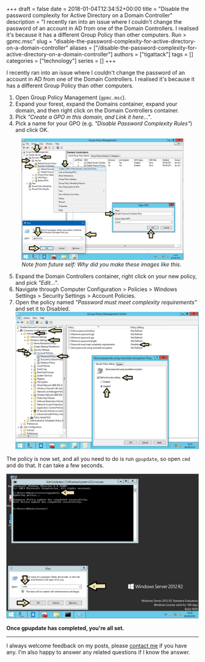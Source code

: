 +++
draft = false
date = 2018-01-04T12:34:52+00:00
title = "Disable the password complexity for Active Directory on a Domain Controller"
description = "I recently ran into an issue where I couldn't change the password of an account in AD from one of the Domain Controllers. I realised it's because it has a different Group Policy than other computers.  Run > gpmc.msc"
slug = "disable-the-password-complexity-for-active-directory-on-a-domain-controller"
aliases = ["/disable-the-password-complexity-for-active-directory-on-a-domain-controller"]
authors = ["tigattack"]
tags = []
categories = ["technology"]
series = []
+++

I recently ran into an issue where I couldn't change the password of an account in AD from one of the Domain Controllers. I realised it's because it has a different Group Policy than other computers.

1. Open Group Policy Management (`gpmc.msc`).
2. Expand your forest, expand the Domains container, expand your domain, and then right click on the Domain Controllers container.
3. Pick *"Create a GPO in this domain, and Link it here..."*.
4. Pick a name for your GPO (e.g. *"Disable Password Complexity Rules"*)
and click OK.
<figure>
  <img src="eb7b03634376a8181c3c4bb79984ae70.png"
    loading="lazy" alt="AD-DC-Password-Complexity-GPO-1" />
  <figcaption><em>Note from future self: Why did you make these images like this.</em></figcaption>
</figure>

5. Expand the Domain Controllers container, right click on your new policy, and pick *"Edit..."*.
6. Navigate through Computer Configuration > Policies > Windows Settings > Security Settings > Account Policies.
7. Open the policy named *"Password must meet complexity requirements"* and set it to Disabled.
<img src="1d0a06a73d46cbfa433f28fed563e7ba.png"
  loading="lazy" alt="AD-DC-Password-Complexity-GPO-2" />

The policy is now set, and all you need to do is run `gpupdate`, so open `cmd` and do that. It can take a few seconds.

<img src="84fe7304b6d584324e679b96f239d4c3.png"
  loading="lazy" alt="AD-DC-Password-Complexity-GPO-3" />

**Once gpupdate has completed, you're all set.**

---

I always welcome feedback on my posts, please [contact me](/contact) if you have any. I'm also happy to answer any related questions if I know the answer.
